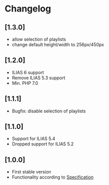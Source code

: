 # Changelog

## [1.3.0]
* allow selection of playlists
* change default height/width to 256px/450px

## [1.2.0]
* ILIAS 6 support
* Remove ILIAS 5.3 support
* Min. PHP 7.0

## [1.1.1]
* Bugfix: disable selection of playlists

## [1.1.0]
* Support for ILIAS 5.4
* Dropped support for ILIAS 5.2

## [1.0.0]
* First stable version
* Functionality according to [Specification](doc/34_Spezifikation_2-1.pdf)
